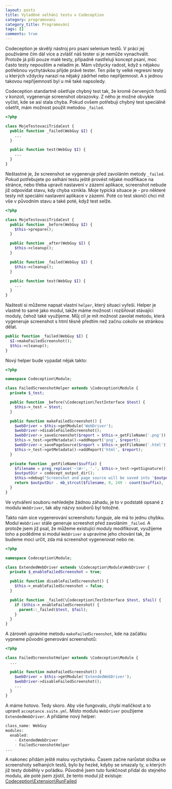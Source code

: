```yaml
---
layout: posts
title: Vyladěné selhání testu v Codeception
category: programovani
category_title: Programování
tags: []
comments: true
---
```

Codeception je skvělý nástroj pro psaní selenium testů. V práci jej používáme čím dál více a zvlášť náš tester si je nemůže vynachválit. Protože já píší pouze malé testy, případně nastřeluji koncept psaní, moc často testy nepouštím a neladím je. Mám vždycky radost, když s nějakou potřebnou vychytávkou přijde právě tester. Ten píše ty velké regresní testy u kterých vždycky narazí na nějaký zádrhel nebo nepříjemnost. A s jednou takovou nepříjemností byl u mě také napsoledy.

Codeception standartně ošetřuje chybný test tak, že kromě červených fontů v konzoli, vygeneruje screenshot obrazovky. Z něho je možné obvykle vyčíst, kde se asi stala chyba. Pokud ovšem potřebuji chybný test speciálně ošetřit, mám možnost použít metodou `_failed`.

```php
<?php

class MojeTestovaciTridaCest {
  public function _failed(WebGuy $I) {
    ...
  }

  public function test(WebGuy $I) {
    ...
  }
}
```

Neštastné je, že screenshot se vygeneruje před zavoláním metody `_failed`. Pokud potřebujete po selhání testu ještě provést nějaké modifikace na stránce, nebo třeba upravit nastavení v zázemí aplikace, screenshot nebude již odpovídat stavu, kdy chyba vznikla. Moje typická situace je - pro některé testy mít speciální nastavení aplikace v zázemí. Poté co test skončí chci mít vše v původním stavu a také poté, když test selže.

```php
<?php

class MojeTestovaciTridaCest {
  public function _before(WebGuy $I) {
    $this->prepare();
  }

  public function _after(WebGuy $I) {
    $this->cleanup();
  }

  public function _failed(WebGuy $I) {
    $this->cleanup();
  }

  public function test(WebGuy $I) {
    ...
  }
}
```

Naštestí si můžeme napsat vlastní `helper`, který situaci vyřeší. Helper je vlastně to samé jako modul, takže máme možnost i rozšiřovat stávající moduly, čehož také využijeme. Můj cíl je mít možnost zavolat metodu, která vygeneruje screenshot s html těsně předtím než začnu cokoliv se stránkou dělat.

```php
public function _failed(WebGuy $I) {
  $I->makeFailedScreenshot();
  $this->cleanup();
}
```

Nový helper bude vypadat nějak takto:

```php
<?php

namespace Codeception\Module;

class FailedScreenshotHelper extends \Codeception\Module {
  private $_test;

  public function _before(\Codeception\TestInterface $test) {
    $this->_test = $test;
  }

  public function makeFailedScreenshot() {
    $webDriver = $this->getModule('WebDriver');
    $webDriver->disableFailedScreenshot();
    $webDriver->_saveScreenshot($report = $this->_getFileName('.png'));
    $this->_test->getMetadata()->addReport('png', $report);
    $webDriver->_savePageSource($report = $this->_getFileName('.html'));
    $this->_test->getMetadata()->addReport('html', $report);
  }

  private function _getFileName($suffix) {
    $filename = preg_replace('~\W~', '.', $this->_test->getSignature());
    $outputDir = codecept_output_dir();
    $this->debug("Screenshot and page source will be saved into '$outputDir' dir");
    return $outputDir . mb_strcut($filename, 0, 249 - count($suffix), 'utf-8') . '.fail' . $suffix;
  }
}
```

Ve vytváření souboru nehledejte žádnou záhadu, je to v podstatě opsané z modulu `WebDriver`, tak aby názvy souborů byl totožné.

Takto nám sice vygenerování screenshotu funguje, ale má to jednu chybku. Modul `WebDriver` stále generuje screeshot před zavoláním `_failed`. A protože jsem již psal, že můžeme existující moduly modifikovat, využijeme toho a podědíme si modul `WebDriver` a upravíme jeho chování tak, že budeme moci určit, zda má screenshot vygenerovat nebo ne.

```php
<?php

namespace Codeception\Module;

class ExtendedWebDriver extends \Codeception\Module\WebDriver {
  private $_enableFailedScreenshot = true;

  public function disableFailedScreenshot() {
    $this->_enableFailedScreenshot = false;
  }

  public function _failed(\Codeception\TestInterface $test, $fail) {
    if ($this->_enableFailedScreenshot) {
      parent::_failed($test, $fail);
    }
  }
}
```

A zároveň upravíme metodu `makeFailedScreenshot`, kde na začátku vypneme původní generování screenshotů:

```php
<?php

class FailedScreenshotHelper extends \Codeception\Module {
  ...

  public function makeFailedScreenshot() {
    $webDriver = $this->getModule('ExtendedWebDriver');
    $webDriver->disableFailedScreenshot();
    ...
  }
}
```

A máme hotovo. Tedy skoro. Aby vše fungovalo, chybí maličkost a to upravit `acceptance.suite.yml`. Místo modulu `WebDriver` použijeme `ExtendedWebDriver`. A přidáme nový helper:

```php
class_name: WebGuy
modules:
  enabled:
    - ExtendedWebDriver
    - FailedScreenshotHelper
...
```

A nakonec přidám ještě malou vychytávku. Časem začne narůstat složka se screenshoty selhaných testů, bylo by hezké, kdyby se smazaly ty, u kterých již testy doběhly v pořádku. Původně jsem tuto funkčnost přidal do stejného modulu, ale poté jsem zjistil, že tento modul již existuje: [Codeception\Extension\RunFailed](http://codeception.com/addons#codeceptionextensionrunfailed)